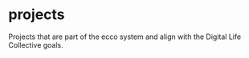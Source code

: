 # projects
Projects that are part of the ecco system and align with the Digital Life Collective goals.
